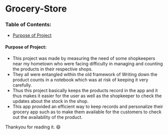 # Grocery-Store

### Table of Contents:
* [Purpose of Project](#purpose-of-project)

#### Purpose of Project:

* This project was made by measuring the need of some shopkeepers near my hometown who were facing difficulty in managing and counting the products in their respective shops.
* They all were entangled within the old framework of Writing down the product counts in a notebook which was at risk of keeping it very carefully.
* Thus this project basically keeps the products record in the app and it thus makes it easier for the user as well as the shopkeeper to check the updates about the stock in the shop.
* This app provided an efficient way to keep records and personalize their grocery app such as to make them available for the customers to check out the availability of the product.


Thankyou for reading it. 😄
